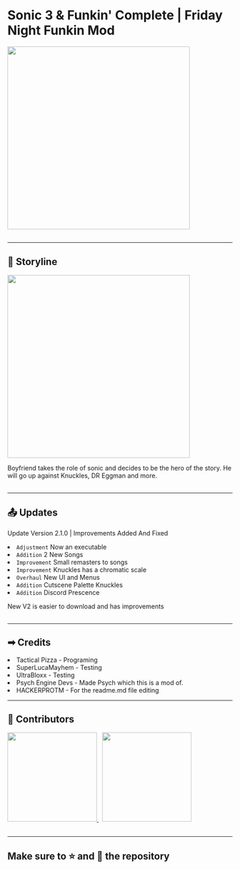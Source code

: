 # Sonic 3 & Funkin' Complete | Friday Night Funkin Mod
<a href="https://gamebanana.com/mods/359770" title="Sonic 3 & Funkin' Complete | Copyright Tactical Pizza">
<img height="410" width="90%" src="https://images.gamebanana.com/img/ss/mods/6235fe57eec31.jpg">
</a>
<br/>
<h2></h2>
<hr/>
<h2>📔 Storyline</h2>
<a href="https://gamebanana.com/mods/359770" title="Story Line Photo | Copyright Tactical Pizza">
<img width="90%" height="410" src="https://m.gjcdn.net/content/700/11657310-ll-kmqj4kqz-v4.webp">
</a>
<p> Boyfriend takes the role of sonic and decides to be the hero of the story. He will go up against Knuckles, DR Eggman and more.</p>
<h2></h2>
<hr/>
<h2>📤 Updates</h2>
<p> Update Version 2.1.0 | Improvements Added And Fixed
<li> <code>Adjustment</code> Now an executable
<li> <code>Addition</code> 2 New Songs
<li> <code>Improvement</code> Small remasters to songs
<li> <code>Improvement</code> Knuckles has a chromatic scale
<li> <code>Overhaul</code> New UI and Menus
<li> <code>Addition</code> Cutscene Palette Knuckles
<li> <code>Addition</code> Discord Prescence
<p> New V2 is easier to download and has improvements</p>
<h2></h2>
<hr/>
<h2>➡ Credits</h2>
<li> Tactical Pizza - Programing
<li> SuperLucaMayhem - Testing
<li> UltraBloxx - Testing
<li> Psych Engine Devs - Made Psych which this is a mod of.
<li> HACKERPROTM - For the readme.md file editing
<br/>

<hr/>
<h2>👥 Contributors</h2>
<a href="https://github.com/HACKERPROTM" title="Brandon Torreglosa (HACKERPROTM)">
<img width="200" height="200" src="https://avatars.githubusercontent.com/u/84269666?v=4">
</a>
&nbsp;
<a href="https://github.com/BoblyBoy" title="Ryan Nourine (BoblyBoy)">
<img width="200" height="200" src="https://avatars.githubusercontent.com/u/59483372?v=4">
</a>
<br/>
<h2></h2>
<hr/>
<h2>Make sure to ⭐ and 🍴 the repository</h2>
